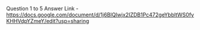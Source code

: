 Question 1 to 5 Answer Link - https://docs.google.com/document/d/1j6BlQIwjx2IZDB1Pc472geYbbltWS0fyKHHVdpYZmeY/edit?usp=sharing